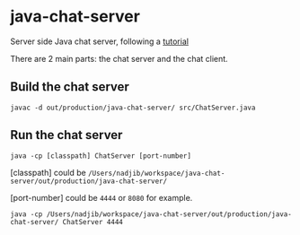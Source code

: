 # java-chat-server
Server side Java chat server, following a [tutorial](http://pirate.shu.edu/~wachsmut/Teaching/CSAS2214/Virtual/Lectures/chat-client-server.html) 

There are 2 main parts: the chat server and the chat client.

## Build the chat server
```$xslt
javac -d out/production/java-chat-server/ src/ChatServer.java
```

## Run the chat server
```$xslt
java -cp [classpath] ChatServer [port-number]
```

[classpath] could be `/Users/nadjib/workspace/java-chat-server/out/production/java-chat-server/`

[port-number] could be `4444` or `8080` for example.

```$xslt
java -cp /Users/nadjib/workspace/java-chat-server/out/production/java-chat-server/ ChatServer 4444
```
